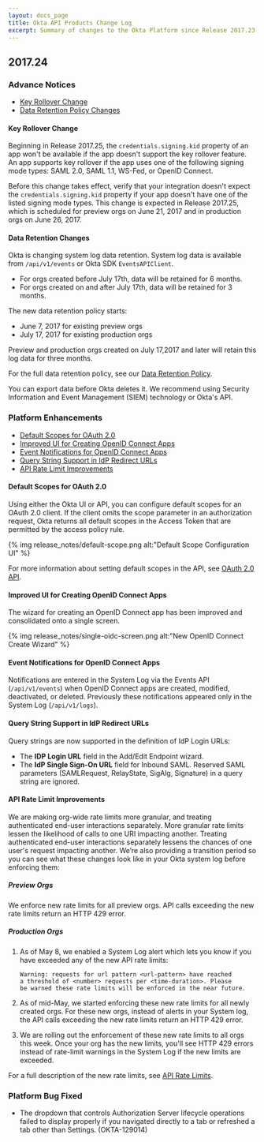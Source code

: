 ```yaml
---
layout: docs_page
title: Okta API Products Change Log
excerpt: Summary of changes to the Okta Platform since Release 2017.23
---
```


## 2017.24

### Advance Notices

* [Key Rollover Change](#key-rollover-change)
* [Data Retention Policy Changes](#data-retention-changes)
 
#### Key Rollover Change

Beginning in Release 2017.25, the `credentials.signing.kid` property of an app won't be available if the app doesn't support the key rollover feature.
An app supports key rollover if the app uses one of the following signing mode types: SAML 2.0, SAML 1.1, WS-Fed, or OpenID Connect.

Before this change takes effect, verify that your integration doesn't expect the `credentials.signing.kid` property
if your app doesn't have one of the listed signing mode types. This change is expected in Release 2017.25,
which is scheduled for preview orgs on June 21, 2017 and in production orgs on June 26, 2017. <!-- OKTA-76439 -->

#### Data Retention Changes

Okta is changing system log data retention. System log data is available from `/api/v1/events` or Okta SDK `EventsAPIClient`.

* For orgs created before July 17th, data will be retained for 6 months.
* For orgs created on and after July 17th, data will be retained for 3 months.

The new data retention policy starts:

* June 7, 2017 for existing preview orgs
* July 17, 2017 for existing production orgs

Preview and production orgs created on July 17,2017 and later will retain this log data for three months. 

For the full data retention policy, see our [Data Retention Policy](https://support.okta.com/help/Documentation/Knowledge_Article/Okta-Data-Retention-Policy).

You can export data before Okta deletes it. We recommend using Security Information and Event Management (SIEM) technology or Okta's API. <!-- OKTA-125424 -->

### Platform Enhancements

* [Default Scopes for OAuth 2.0](#default-scopes-for-oauth-20)
* [Improved UI for Creating OpenID Connect Apps](#improved-ui-for-creating-openid-connect-apps)
* [Event Notifications for OpenID Connect Apps](#event-notifications-for-openid-connect-apps)
* [Query String Support in IdP Redirect URLs](#query-string-support-in-idp-redirect-urls)
* [API Rate Limit Improvements](#api-rate-limit-improvements)


#### Default Scopes for OAuth 2.0

Using either the Okta UI or API, you can configure default scopes for an OAuth 2.0 client.
If the client omits the scope parameter in an authorization request,
Okta returns all default scopes in the Access Token that are permitted by the access policy rule. 

{% img release_notes/default-scope.png alt:"Default Scope Configuration UI" %}

For more information about setting default scopes in the API, see [OAuth 2.0 API](/docs/api/resources/authorization-servers#scope-properties).
<!-- OKTA-122185 OKTA-122072 -->

#### Improved UI for Creating OpenID Connect Apps

The wizard for creating an OpenID Connect app has been improved and consolidated onto a single screen.

{% img release_notes/single-oidc-screen.png alt:"New OpenID Connect Create Wizard" %}

<!-- OKTA-129127 -->

#### Event Notifications for OpenID Connect Apps

Notifications are entered in the System Log via the Events API (`/api/v1/events`) when OpenID Connect apps are created, modified, deactivated, or deleted.
Previously these notifications appeared only in the System Log (`/api/v1/logs`).

#### Query String Support in IdP Redirect URLs

Query strings are now supported in the definition of IdP Login URLs:
 
* The **IDP Login URL** field in the Add/Edit Endpoint wizard.
* The **IdP Single Sign-On URL** field for Inbound SAML. Reserved SAML parameters (SAMLRequest, RelayState, SigAlg, Signature) in a query string are ignored.<!-- OKTA-127771 -->

#### API Rate Limit Improvements

We are making org-wide rate limits more granular, and treating authenticated end-user interactions separately. More granular rate limits lessen the likelihood of calls to one URI impacting another. Treating authenticated end-user interactions separately lessens the chances of one user's request impacting another. We’re also providing a transition period so you can see what these changes look like in your Okta system log before enforcing them:

##### Preview Orgs

We enforce new rate limits for all preview orgs. API calls exceeding the new rate limits return an HTTP 429 error.

##### Production Orgs

1. As of May 8, we enabled a System Log alert which lets you know if you have exceeded any of the new API rate limits:

    ```
    Warning: requests for url pattern <url-pattern> have reached 
    a threshold of <number> requests per <time-duration>. Please 
    be warned these rate limits will be enforced in the near future.
    ```

2. As of mid-May, we started enforcing these new rate limits for all newly created orgs. For these new orgs, instead of alerts in your System log, the API calls exceeding the new rate limits return an HTTP 429 error.

3. We are rolling out the enforcement of these new rate limits to all orgs this week. Once your org has the new limits, you'll see HTTP 429 errors instead of rate-limit warnings in the System Log if the new limits are exceeded.

For a full description of the new rate limits, see [API Rate Limits](/docs/api/getting_started/rate-limits).<!-- OKTA-110472 --> 

### Platform Bug Fixed

* The dropdown that controls Authorization Server lifecycle operations failed to display properly if you navigated directly to a tab or refreshed a tab other than Settings. (OKTA-129014)